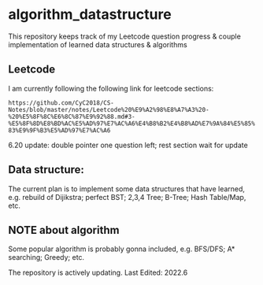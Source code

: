 # algorithm_datastructure

This repository keeps track of my Leetcode question progress & couple implementation of learned data structures & algorithms 

## Leetcode

I am currently following the following link for leetcode sections:

`https://github.com/CyC2018/CS-Notes/blob/master/notes/Leetcode%20%E9%A2%98%E8%A7%A3%20-%20%E5%8F%8C%E6%8C%87%E9%92%88.md#3-%E5%8F%8D%E8%BD%AC%E5%AD%97%E7%AC%A6%E4%B8%B2%E4%B8%AD%E7%9A%84%E5%85%83%E9%9F%B3%E5%AD%97%E7%AC%A6`

6.20 update: double pointer one question left; rest section wait for update


## Data structure:

The current plan is to implement some data structures that have learned, e.g. rebuild of Dijikstra; perfect BST; 2,3,4 Tree; B-Tree; Hash Table/Map, etc.  


## NOTE about algorithm

Some popular algorithm is probably gonna included, e.g. BFS/DFS; A* searching; Greedy; etc.

The repository is actively updating.
Last Edited: 2022.6